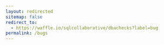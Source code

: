 ```yaml
---
layout: redirected
sitemap: false
redirect_to:
  - https://waffle.io/sqlcollaborative/dbachecks?label=bug
permalink: /bugs
---
```

